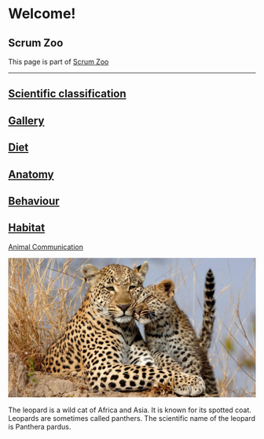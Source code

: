 # Welcome!

## Scrum Zoo
This page is part of [Scrum Zoo](https://scrum-zoo.netlify.app/)

---
[Scientific classification](/Scientific)
---
[Gallery](/gallery)
---
[Diet](/diet)
---
[Anatomy](/anatomy)
---
[Behaviour](/behaviour)
---
[Habitat](/habitat)
---
[Animal Communication](/communication)

![Awesome Leopard](/assets/images/home.jpg "Awesome Leopard")

The leopard is a wild cat of Africa and Asia. It is known for its spotted coat. Leopards are sometimes called panthers. The scientific name of the leopard is Panthera pardus.

